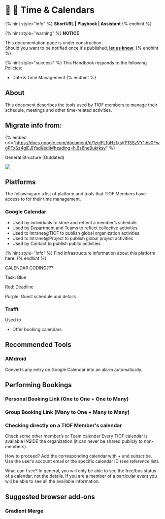 # 📓 🚧 Time & Calendars

{% hint style="info" %}
**ShortURL | Playbook | Assistant**
{% endhint %}

{% hint style="warning" %}
**NOTICE**

This documentation page is under construction.\
Should you want to be notified once it's published, [**let us know**](https://tiof.click/TIOFTarianUpdatesService).
{% endhint %}

{% hint style="success" %}
This Handbook responds to the following Policies:

* Date & Time Management
{% endhint %}

## About

This document describes the tools used by TIOF members to manage their schedule, meetings and other time-related activities.



## Migrate info from:

{% embed url="https://docs.google.com/document/d/1zgIFLfuHzfxsVP1SSzVY1ibv0FwgPTxSz4glEJIYsdI/edit#heading=h.6s6he9ukrksy" %}





General Structure (Outdated)

![](https://lh5.googleusercontent.com/0uPp7H2MvqkD5fbFUymdCQzYE81sy7ZQgYeiw2wg\_6zRtgG4iopDSFRVgC7Np\_6WlMJJntwD9\_SqbeD5Ysm8hvDEScqLFnN7E9OUgAA0g\_9pdi1FrkXKVGnDXR7knDpA9JMBrBrO)





## Platforms

The following are a list of platform and tools that TIOF Members have access to for their time management.

### Google Calendar

* Used by individuals to store and reflect a member’s schedule.
* Used by Department and Teams to reflect collective activities
* Used to Intranet@TIOF to publish global organization activities
* Used to Intranet@Project to publish global project activities
* Used by Contact to publish public activities

{% hint style="info" %}
Find infrastructure information about this platform here.
{% endhint %}

CALENDAR CODING???

Task: Blue

Red: Deadline

Purple: Guest schedule and details

### Trafft

Used to

* Offer booking calendars&#x20;







## Recommended Tools



### AMdroid

Converts any entry on Google Calendar into an alarm automatically.



## Performing Bookings



### Personal Booking Link (One to One + One to Many)



### Group Booking Link (Many to One + Many to Many)





### Checking directly on a TIOF Member's calendar

Check some other member’s or Team calendar Every TIOF calendar is available INSIDE the organization (it can never be shared publicly to non-members).

How to proceed? Add the corresponding calendar with + and subscribe. Use the user’s account email or the specific calendar ID (see reference list).

What can I see? In general, you will only be able to see the free/bus status of a calendar, not the details. If you are a member of a particular event you will be able to see all the available information.









## Suggested browser add-ons

### Gradient Merge

















